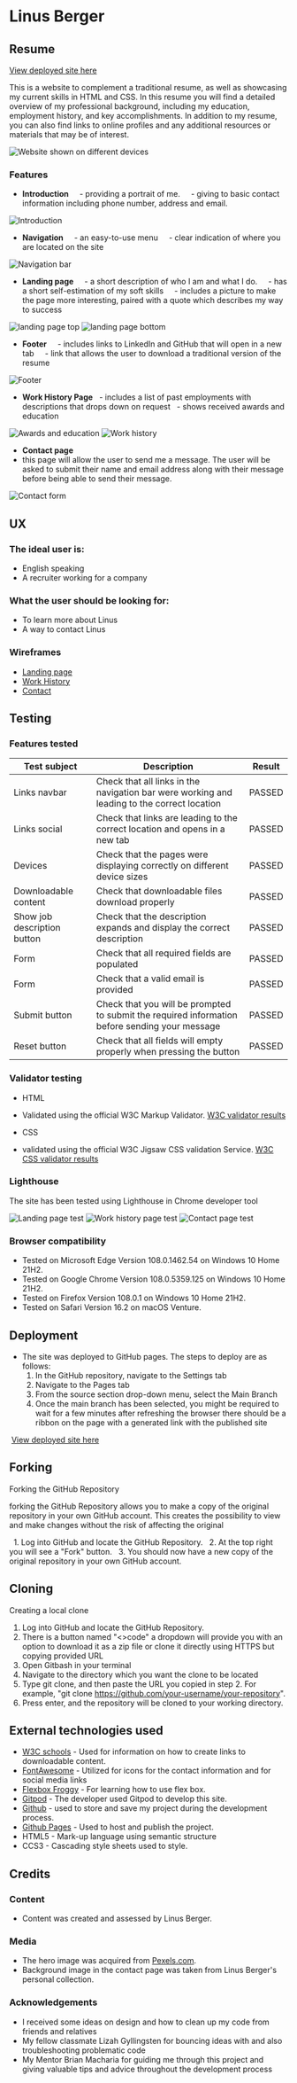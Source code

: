 # Linus Berger

## Resume


[View deployed site here](https://linber93.github.io/CIPP1/)

This is a website to complement a traditional resume, as well as showcasing my current skills in HTML and CSS. In this resume you will find a detailed overview of my professional background, including my education, employment history, and key accomplishments.
In addition to my resume, you can also find links to online profiles and any additional resources or materials that may be of interest.

![Website shown on different devices](https://github.com/Linber93/CIPP1/blob/main/assets/media/images/preview.png)


### Features

- __Introduction__
    - providing a portrait of me.
    - giving to basic contact information including phone number, address and email.

![Introduction](https://github.com/Linber93/CIPP1/blob/main/assets/media/images/introduction.png)

- __Navigation__
    - an easy-to-use menu
    - clear indication of where you are located on the site

![Navigation bar](https://github.com/Linber93/CIPP1/blob/main/assets/media/images/nav-bar.png)

- __Landing page__
    - a short description of who I am and what I do.
    - has a short self-estimation of my soft skills
    - includes a picture to make the page more interesting, paired with a quote which describes my way to success

![landing page top](https://github.com/Linber93/CIPP1/blob/main/assets/media/images/landing-top.png)
![landing page bottom](https://github.com/Linber93/CIPP1/blob/main/assets/media/images/landing-bottom.png)

- __Footer__
    - includes links to LinkedIn and GitHub that will open in a new tab
    - link that allows the user to download a traditional version of the resume

![Footer](https://github.com/Linber93/CIPP1/blob/main/assets/media/images/footer.png)

- __Work History Page__
  - includes a list of past employments with descriptions that drops down on request
  - shows received awards and education

![Awards and education](https://github.com/Linber93/CIPP1/blob/main/assets/media/images/awards-education.png)
![Work history](https://github.com/Linber93/CIPP1/blob/main/assets/media/images/work-history.png)

- __Contact page__
 - this page will allow the user to send me a message. The user will be asked to submit their name and email address along with their message before being able to send their message.

![Contact form](https://github.com/Linber93/CIPP1/blob/main/assets/media/images/contact.png)

## UX

### The ideal user is:
* English speaking
* A recruiter working for a company

### What the user should be looking for:
* To learn more about Linus
* A way to contact Linus 

### Wireframes

- [Landing page](https://github.com/Linber93/CIPP1/blob/main/assets/media/images/landing-wireframe.png)
- [Work History](https://github.com/Linber93/CIPP1/blob/main/assets/media/images/work-history-wireframe.png)
- [Contact](https://github.com/Linber93/CIPP1/blob/main/assets/media/images/contact-wireframe.png)



## Testing

### Features tested
| Test subject | Description | Result |
| ----------- | ----------- | ----------|
| Links navbar| Check that all links in the navigation bar were working and leading to the correct location| PASSED |
| Links social | Check that links are leading to the correct location and opens in a new tab | PASSED |
| Devices | Check that the pages were displaying correctly on different device sizes | PASSED |
| Downloadable content | Check that downloadable files download properly | PASSED |
| Show job description button | Check that the description expands and display the correct description | PASSED |
| Form | Check that all required fields are populated | PASSED |
| Form | Check that a valid email is provided | PASSED |
| Submit button | Check that you will be prompted to submit the required information before sending your message | PASSED |
| Reset button | Check that all fields will empty properly when pressing the button | PASSED |
### Validator testing

- HTML
 - Validated using the official W3C Markup Validator. [W3C validator results](https://validator.w3.org/nu/?doc=https%3A%2F%2Flinber93.github.io%2FCIPP1%2F)

- CSS 
 - validated using the official W3C Jigsaw CSS validation Service. [W3C CSS validator results](https://jigsaw.w3.org/css-validator/validator?uri=https%3A%2F%2Flinber93.github.io%2FCIPP1%2F&profile=css3svg&usermedium=all&warning=1&vextwarning=&lang=en)

### Lighthouse

The site has been tested using Lighthouse in Chrome developer tool

![Landing page test](https://github.com/Linber93/CIPP1/blob/main/assets/media/images/landing-lighthouse.png)
![Work history page test](https://github.com/Linber93/CIPP1/blob/main/assets/media/images/work-history-lighthouse.png)
![Contact page test](https://github.com/Linber93/CIPP1/blob/main/assets/media/images/contact-lighthouse.png)

### Browser compatibility
- Tested on Microsoft Edge Version 108.0.1462.54 on Windows 10 Home 21H2.
- Tested on Google Chrome Version 108.0.5359.125 on Windows 10 Home 21H2.
- Tested on Firefox Version 108.0.1 on Windows 10 Home 21H2.
- Tested on Safari Version 16.2 on macOS Venture.

## Deployment

- The site was deployed to GitHub pages. The steps to deploy are as follows: 
  1. In the GitHub repository, navigate to the Settings tab 
  2. Navigate to the Pages tab
  3. From the source section drop-down menu, select the Main Branch
  4. Once the main branch has been selected, you might be required to wait for a few minutes after refreshing the browser there should be a ribbon on the page with a generated link with the published site 


 [View deployed site here](https://linber93.github.io/CIPP1/)

## Forking
Forking the GitHub Repository

forking the GitHub Repository allows you to make a copy of the original repository in your own GitHub account. This creates the possibility to view and make changes without the risk of affecting the original

  1. Log into GitHub and locate the GitHub Repository.
  2. At the top right you will see a "Fork" button.
  3. You should now have a new copy of the original repository in your own GitHub account.

## Cloning
 Creating a local clone
 1. Log into GitHub and locate the GitHub Repository.
 2. There is a button named "<>code" a dropdown will provide you with an option to download it as a zip file or clone it directly using HTTPS but copying provided URL
 3. Open Gitbash in your terminal
 4. Navigate to the directory which you want the clone to be located
 5. Type git clone, and then paste the URL you copied in step 2. For example, "git clone https://github.com/your-username/your-repository".
 6. Press enter, and the repository will be cloned to your working directory.



## External technologies used
 - [W3C schools](https://www.w3schools.com/) - Used for information on how to create links to downloadable content. 
 - [FontAwesome](https://fontawesome.com/) - Utilized for icons for the contact information and for social media links
 - [Flexbox Froggy](https://flexboxfroggy.com/) - For learning how to use flex box.
 - [Gitpod](https://www.gitpod.io/) - The developer used Gitpod to develop this site.
 - [Github](https://github.com/) - used to store and save my project during the development process.
 - [Github Pages](https://pages.github.com/) - Used to host and publish the project.
 - HTML5 - Mark-up language using semantic structure
 - CCS3 - Cascading style sheets used to style.


## Credits
### Content
 - Content was created and assessed by Linus Berger.
### Media
 - The hero image was acquired from [Pexels.com](https://www.pexels.com/).
 - Background image in the contact page was taken from Linus Berger's personal collection.
### Acknowledgements
 - I received some ideas on design and how to clean up my code from friends and relatives
 - My fellow classmate Lizah Gyllingsten for bouncing ideas with and also troubleshooting problematic code
 - My Mentor Brian Macharia for guiding me through this project and giving valuable tips and advice throughout the development process